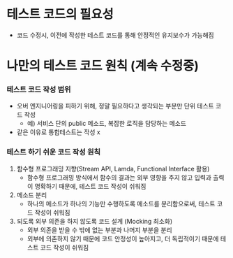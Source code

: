 # 테스트 코드의 필요성
- 코드 수정시, 이전에 작성한 테스트 코드를 통해 안정적인 유지보수가 가능해짐

# 나만의 테스트 코드 원칙 (계속 수정중)

### 테스트 코드 작성 범위
- 오버 엔지니어링을 피하기 위해, 정말 필요하다고 생각되는 부분만 단위 테스트 코드 작성
    - 예) 서비스 단의 public 메소드, 복잡한 로직을 담당하는 메소드
- 같은 이유로 통합테스트는 작성 x

### 테스트 하기 쉬운 코드 작성 원칙 
1) 함수형 프로그래밍 지향(Stream API, Lamda, Functional Interface 활용)
   - 함수형 프로그래밍 방식에서 함수의 결과는 외부 영향을 주지 않고 입력과 출력이 명확하기 때문에, 테스트 코드 작성이 쉬워짐
2) 메소드 분리
   - 하나의 메소드가 하나의 기능만 수행하도록 메소드를 분리함으로써, 테스트 코드 작성이 쉬워짐
3) 되도록 외부 의존을 하지 않도록 코드 설계 (Mocking 최소화)
   - 외부 의존을 받을 수 밖에 없는 부분과 나머지 부분을 분리
   - 외부에 의존하지 않기 때문에 코드 안정성이 높아지고, 더 독립적이기 때문에 테스트 코드 작성이 쉬워짐
